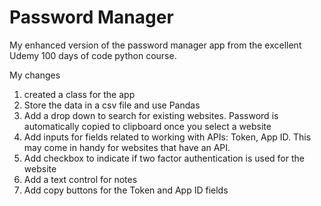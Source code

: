 # Password Manager
My enhanced version of the password manager app from the excellent Udemy 100 days of code python course. 

My changes
1. created a class for the app
2. Store the data in a csv file and use Pandas 
3. Add a drop down to search for existing websites. Password is automatically copied to clipboard once you select a website
4. Add inputs for fields related to working with APIs: Token, App ID. This may come in handy for websites that have an API.
5. Add checkbox to indicate if two factor authentication is used for the website
6. Add a text control for notes
7. Add copy buttons for the Token and App ID fields 
